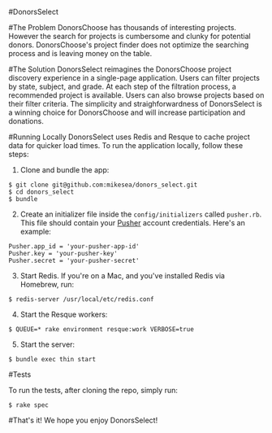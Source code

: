 #DonorsSelect

#The Problem
DonorsChoose has thousands of interesting projects. However the search for projects is cumbersome and clunky for potential donors. DonorsChoose's project finder does not optimize the searching process and is leaving money on the table.

#The Solution
DonorsSelect reimagines the DonorsChoose project discovery experience in a single-page application. Users can filter projects by state, subject, and grade. At each step of the filtration process, a recommended project is available. Users can also browse projects based on their filter criteria. The simplicity and straighforwardness of DonorsSelect is a winning choice for DonorsChoose and will increase participation and donations.

#Running Locally
DonorsSelect uses Redis and Resque to cache project data for quicker load times. To run the application locally, follow these steps:

1. Clone and bundle the app:
```
$ git clone git@github.com:mikesea/donors_select.git
$ cd donors_select
$ bundle
```

2. Create an initializer file inside the <code>config/initializers</code> called <code>pusher.rb</code>. This file should contain your [Pusher](http://pusher.com) account credentials. Here's an example:
```
Pusher.app_id = 'your-pusher-app-id'
Pusher.key = 'your-pusher-key'
Pusher.secret = 'your-pusher-secret'
```

3. Start Redis. If you're on a Mac, and you've installed Redis via Homebrew, run:
```
$ redis-server /usr/local/etc/redis.conf 
```

4. Start the Resque workers:
```
$ QUEUE=* rake environment resque:work VERBOSE=true
```

5. Start the server:
```
$ bundle exec thin start
```

#Tests

To run the tests, after cloning the repo, simply run:
```
$ rake spec
```

#That's it!
We hope you enjoy DonorsSelect!


